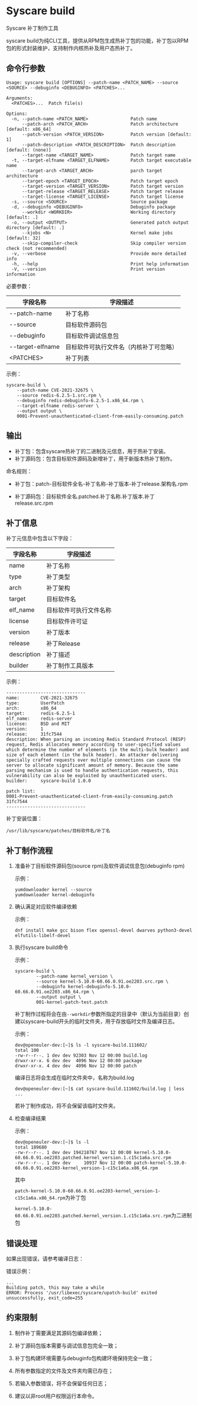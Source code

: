 # Syscare build

Syscare 补丁制作工具

syscare build为纯CLI工具，提供从RPM包生成热补丁包的功能，补丁包以RPM包的形式封装维护，支持制作内核热补及用户态热补丁。



## 命令行参数

```
Usage: syscare build [OPTIONS] --patch-name <PATCH_NAME> --source <SOURCE> --debuginfo <DEBUGINFO> <PATCHES>...

Arguments:
  <PATCHES>...  Patch file(s)

Options:
  -n, --patch-name <PATCH_NAME>                Patch name
      --patch-arch <PATCH_ARCH>                Patch architecture [default: x86_64]
      --patch-version <PATCH_VERSION>          Patch version [default: 1]
      --patch-description <PATCH_DESCRIPTION>  Patch description [default: (none)]
      --target-name <TARGET_NAME>              Patch target name
  -t, --target-elfname <TARGET_ELFNAME>        Patch target executable name
      --target-arch <TARGET_ARCH>              parch target architecture
      --target-epoch <TARGET_EPOCH>            Patch target epoch
      --target-version <TARGET_VERSION>        Patch target version
      --target-release <TARGET_RELEASE>        Patch target release
      --target-license <TARGET_LICENSE>        Patch target license
  -s, --source <SOURCE>                        Source package
  -d, --debuginfo <DEBUGINFO>                  Debuginfo package
      --workdir <WORKDIR>                      Working directory [default: .]
  -o, --output <OUTPUT>                        Generated patch output directory [default: .]
      --kjobs <N>                              Kernel make jobs [default: 32]
      --skip-compiler-check                    Skip compiler version check (not recommended)
  -v, --verbose                                Provide more detailed info
  -h, --help                                   Print help information
  -V, --version                                Print version information
```



必要参数：

| 字段名称          | 字段描述                                |
| ---------------- | -------------------------------------- |
| --patch-name     | 补丁名称                                |
| --source         | 目标软件源码包                           |
| --debuginfo      | 目标软件调试信息包                       |
| --target-elfname | 目标软件可执行文件名（内核补丁可忽略）      |
| \<PATCHES>       | 补丁列表                                |



示例：

```
syscare-build \
    --patch-name CVE-2021-32675 \
    --source redis-6.2.5-1.src.rpm \
    --debuginfo redis-debuginfo-6.2.5-1.x86_64.rpm \
    --target-elfname redis-server \
    --output output \
    0001-Prevent-unauthenticated-client-from-easily-consuming.patch
```



## 输出

* 补丁包：包含syscare热补丁的二进制及元信息，用于热补丁安装。
* 补丁源码包：包含目标软件源码及新增补丁，用于新版本热补丁制作。



命名规则：

* 补丁包：patch-目标软件全名-补丁名称-补丁版本-补丁release.架构名.rpm

* 补丁源码包：目标软件全名.patched.补丁名称.补丁版本.补丁release.src.rpm



## 补丁信息

补丁元信息中包含以下字段：

| 字段名称     | 字段描述                |
| ----------- | ---------------------- |
| name        | 补丁名称                |
| type        | 补丁类型                |
| arch        | 补丁架构                |
| target      | 目标软件名              |
| elf_name    | 目标软件可执行文件名称    |
| license     | 目标软件许可证           |
| version     | 补丁版本                |
| release     | 补丁Release            |
| description | 补丁描述                |
| builder     | 补丁制作工具版本         |



示例：

```
------------------------------
name:        CVE-2021-32675
type:        UserPatch
arch:        x86_64
target:      redis-6.2.5-1
elf_name:    redis-server
license:     BSD and MIT
version:     1
release:     31fc7544
description: When parsing an incoming Redis Standard Protocol (RESP) request, Redis allocates memory according to user-specified values which determine the number of elements (in the multi-bulk header) and size of each element (in the bulk header). An attacker delivering specially crafted requests over multiple connections can cause the server to allocate significant amount of memory. Because the same parsing mechanism is used to handle authentication requests, this vulnerability can also be exploited by unauthenticated users.
builder:     syscare-build 1.0.0

patch list:
0001-Prevent-unauthenticated-client-from-easily-consuming.patch 31fc7544
------------------------------
```



补丁安装位置：

`/usr/lib/syscare/patches/目标软件名/补丁名`



## 补丁制作流程

1. 准备补丁目标软件源码包(source rpm)及软件调试信息包(debuginfo rpm)

   示例：

   ```
   yumdownloader kernel --source
   yumdownloader kernel-debuginfo
   ```

2. 确认满足对应软件编译依赖

   示例：

   ```
   dnf install make gcc bison flex openssl-devel dwarves python3-devel elfutils-libelf-devel
   ```

3. 执行syscare build命令

   示例：

   ```
   syscare-build \
           --patch-name kernel_version \
           --source kernel-5.10.0-60.66.0.91.oe2203.src.rpm \
           --debuginfo kernel-debuginfo-5.10.0-60.66.0.91.oe2203.x86_64.rpm \
           --output output \
           001-kernel-patch-test.patch
   ```

   补丁制作过程将会在由`--workdir`参数所指定的目录中（默认为当前目录）创建以syscare-build开头的临时文件夹，用于存放临时文件及编译日志。

   示例：

   ```
   dev@openeuler-dev:[~]$ ls -l syscare-build.111602/
   total 100
   -rw-r--r--. 1 dev dev 92303 Nov 12 00:00 build.log
   drwxr-xr-x. 6 dev dev  4096 Nov 12 00:00 package
   drwxr-xr-x. 4 dev dev  4096 Nov 12 00:00 patch
   ```
   编译日志将会生成在临时文件夹中，名称为build.log
   ```
   dev@openeuler-dev:[~]$ cat syscare-build.111602/build.log | less
   ...
   ```
   若补丁制作成功，将不会保留该临时文件夹。

4. 检查编译结果

   示例：

   ```
   dev@openeuler-dev:[~]$ ls -l
   total 189680
   -rw-r--r--. 1 dev dev 194218767 Nov 12 00:00 kernel-5.10.0-60.66.0.91.oe2203.patched.kernel_version.1.c15c1a6a.src.rpm
   -rw-r--r--. 1 dev dev     10937 Nov 12 00:00 patch-kernel-5.10.0-60.66.0.91.oe2203-kernel_version-1-c15c1a6a.x86_64.rpm
   ```

   其中

   `patch-kernel-5.10.0-60.66.0.91.oe2203-kernel_version-1-c15c1a6a.x86_64.rpm`为补丁包

   `kernel-5.10.0-60.66.0.91.oe2203.patched.kernel_version.1.c15c1a6a.src.rpm`为二进制包



## 错误处理

如果出现错误，请参考编译日志：

   错误示例：

   ```
   ...
   Building patch, this may take a while
   ERROR: Process '/usr/libexec/syscare/upatch-build' exited unsuccessfully, exit_code=255
   ```



## 约束限制

1. 制作补丁需要满足其源码包编译依赖；

2. 补丁源码包版本需要与调试信息包完全一致；

3. 补丁包构建环境需要与debuginfo包构建环境保持完全一致；

4. 所有参数指定的文件及文件夹均需已存在；

5. 若输入参数错误，将不会保留任何日志；

6. 建议以非root用户权限运行本命令。
